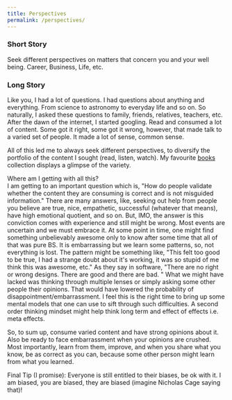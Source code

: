 ```yaml
---
title: Perspectives
permalink: /perspectives/
---
```


### Short Story
Seek different perspectives on matters that concern you and your well being. Career, Business, Life, etc.

### Long Story
Like you, I had a lot of questions. I had questions about anything and everything. From science to astronomy to everyday life and so on. So naturally, I asked these questions to family, friends, relatives, teachers, etc. After the dawn of the internet, I started googling. Read and consumed a lot of content. Some got it right, some got it wrong, however, that made talk to a varied set of people. It made a lot of sense, common sense.

All of this led me to always seek different perspectives, to diversify the portfolio of the content I sought (read, listen, watch). My favourite [books](/books) collection displays a glimpse of the variety.

Where am I getting with all this? <br>
I am getting to an important question which is, "How do people validate whether the content they are consuming is correct and is not misguided information." There are many answers, like, seeking out help from people you believe are true, nice, empathetic, successful (whatever that means), have high emotional quotient, and so on. But, IMO, the answer is this conviction comes with experience and still might be wrong. Most events are uncertain and we must embrace it. At some point in time, one might find something unbelievably awesome only to know after some time that all of that was pure BS. It is embarrassing but we learn some patterns, so, not everything is lost. The pattern might be something like, "This felt too good to be true, I had a strange doubt about it's working, it was so stupid of me think this was awesome, etc." As they say in software, "There are no right or wrong designs. There are good and there are bad. " What we might have lacked was thinking through multiple lenses or simply asking some other people their opinions. That would have lowered the probability of disappointment/embarrassment. I feel this is the right time to bring up some mental models that one can use to sift through such difficulties. A second order thinking mindset might help think long term and effect of effects i.e. meta effects.

So, to sum up, consume varied content and have strong opinions about it. Also be ready to face embarrassment when your opinions are crushed. Most importantly, learn from them, improve, and when you share what you know, be as correct as you can, because some other person might learn from what you learned.

Final Tip (I promise): Everyone is still entitled to their biases, be ok with it. I am biased, you are biased, they are biased (imagine Nicholas Cage saying that)!
